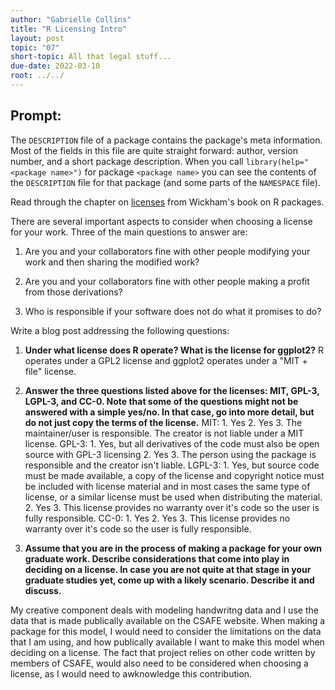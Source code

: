 ```yaml
---
author: "Gabrielle Collins"
title: "R Licensing Intro"
layout: post
topic: "07"
short-topic: All that legal stuff...
due-date: 2022-03-10
root: ../../
---
```


## Prompt:

The `DESCRIPTION` file of a package contains the package's meta information. Most of the fields in this file are quite straight forward: author, version number, and a short package description. When you call `library(help="<package name>")` for  package `<package name>` you can see the contents of the `DESCRIPTION` file for that package (and some parts of the `NAMESPACE` file).

Read through the chapter on [licenses](https://r-pkgs.org/license.html) from Wickham's book on R packages. 

There are several important aspects to consider when choosing a license for your work. 
Three of the main questions to answer are: 

1. Are you and your collaborators fine with other people modifying your work and then sharing the modified work?

2. Are you and your collaborators fine with other people making a profit from those derivations?

3. Who is responsible if your software does not do what it promises to do?


Write a blog post addressing the following questions: 

1. **Under what license does R operate? What is the license for ggplot2?**
R operates under a GPL2 license and ggplot2 operates under a "MIT + file" license.

2. **Answer the three questions listed above for the licenses: MIT, GPL-3,  LGPL-3, and CC-0. Note that some of the questions might not be answered with a simple yes/no. In that case, go into more detail, but do not just copy the terms of the license.**
MIT: 1. Yes 2. Yes 3. The maintainer/user is responsible. The creator is not liable under a MIT license.
GPL-3: 1. Yes, but all derivatives of the code must also be open source with GPL-3 licensing 2. Yes 3. The person using the package is responsible and the creator isn't liable.
LGPL-3: 1. Yes, but source code must be made available, a copy of the license and copyright notice must be included with license material and in most cases the same type of license, or a similar license must be used when distributing the material. 2. Yes 3. This license provides no warranty over it's code so the user is fully responsible.
CC-0: 1. Yes 2. Yes 3. This license provides no warranty over it's code so the user is fully responsible.

3. **Assume that you are in the process of making a package for your own graduate work. Describe considerations that come into play in deciding on a license. In case you are not quite at that stage in your graduate studies yet, come up with a likely scenario. Describe it and discuss.**

My creative component deals with modeling handwritng data and I use the data that is made publically available on the CSAFE website. When making a package for this model, I would need to consider the limitations on the data that I am using, and how publically available I want to make this model when deciding on a license. The fact that project relies on other code written by members of CSAFE, would also need to be considered when choosing a license, as I would need to awknowledge this contribution.  

